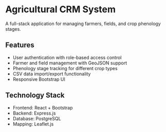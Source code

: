# Agricultural CRM System

A full-stack application for managing farmers, fields, and crop phenology stages.

## Features
- User authentication with role-based access control
- Farmer and field management with GeoJSON support
- Phenology stage tracking for different crop types
- CSV data import/export functionality
- Responsive Bootstrap UI

## Technology Stack
- Frontend: React + Bootstrap
- Backend: Express.js
- Database: PostgreSQL
- Mapping: Leaflet.js
